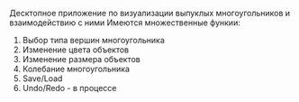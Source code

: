 Десктопное приложение по визуализации выпуклых многоугольников и взаимодействию с ними
Имеются множественные функии:
1) Выбор типа вершин многоугольника
2) Изменение цвета объектов
3) Изменение размера объектов
4) Колебание многоугольника
5) Save/Load
6) Undo/Redo - в процессе
